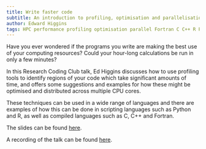 ```yaml
---
title: Write faster code
subtitle: An introduction to profiling, optimisation and parallelisation
author: Edward Higgins
tags: HPC performance profiling optimisation parallel Fortran C C++ R Python
---
```


Have you ever wondered if the programs you write are making the best use of your computing resources? Could your hour-long calculations be run in only a few minutes?

In this Research Coding Club talk, Ed Higgins discusses how to use profiling tools to identify regions of your code which take significant amounts of time, and offers some suggestions and examples for how these might be optimised and distributed across multiple CPU cores.

These techniques can be used in a wide range of languages and there are examples of how this can be done in scripting languages such as Python and R, as well as compiled languages such as C, C++ and Fortran.

The slides can be found [here][slides].

A recording of the talk can be found [here][recording].

[slides]: /slides/2023-03-08-profiling_and_optimisation.pdf
[recording]: https://eu-lti.bbcollab.com/recording/0558bbc425da4bc799fd72f82dfdb668

